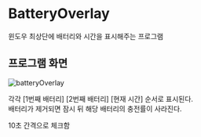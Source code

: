 # BatteryOverlay
윈도우 최상단에 배터리와 시간을 표시해주는 프로그램

## 프로그램 화면
![batteryOverlay](https://user-images.githubusercontent.com/29941518/123565118-b398e300-d7f6-11eb-8155-94a8ef7023cc.PNG)
  
각각 [1번째 배터리] [2번째 배터리] [현재 시간] 순서로 표시된다.  
배터리가 제거되면 잠시 뒤 해당 배터리의 충전률이 사라진다.  
  
10초 간격으로 체크함
